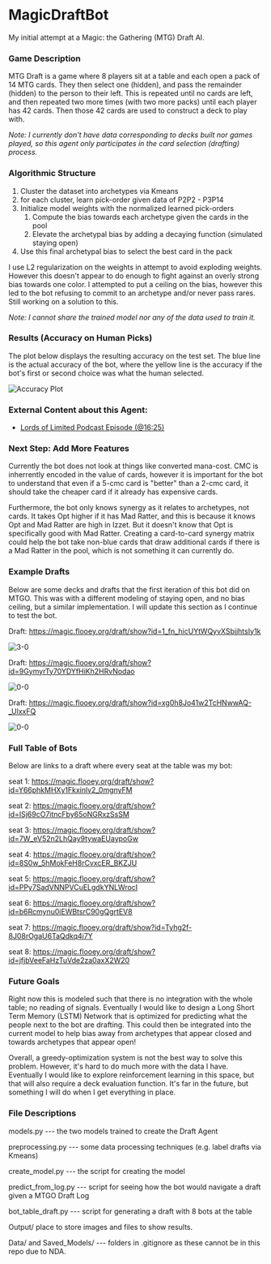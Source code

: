 # MagicDraftBot

My initial attempt at a Magic: the Gathering (MTG) Draft AI. 

### Game Description

MTG Draft is a game where 8 players sit at a table and each open a pack of 14 MTG cards. They then select one (hidden), and pass the remainder (hidden) to the person to their left. This is repeated until no cards are left, and then repeated two more times (with two more packs) until each player has 42 cards. Then those 42 cards are used to construct a deck to play with. 

*Note: I currently don't have data corresponding to decks built nor games played, so this agent only participates in the card selection (drafting) process.*

### Algorithmic Structure

1. Cluster the dataset into archetypes via Kmeans
1. for each cluster, learn pick-order given data of P2P2 - P3P14
1. Initialize model weights with the normalized learned pick-orders
    1. Compute the bias towards each archetype given the cards in the pool
    1. Elevate the archetypal bias by adding a decaying function (simulated staying open)
1. Use this final archetypal bias to select the best card in the pack

I use L2 regularization on the weights in attempt to avoid exploding weights. However this doesn't appear to do enough to fight against an overly strong bias towards one color. I attempted to put a ceiling on the bias, however this led to the bot refusing to commit to an archetype and/or never pass rares. Still working on a solution to this. 

*Note: I cannot share the trained model nor any of the data used to train it.*

### Results (Accuracy on Human Picks)

The plot below displays the resulting accuracy on the test set. The blue line is the actual accuracy of the bot, where the yellow line is the accuracy if the bot's first or second choice was what the human selected.

![Accuracy Plot](https://raw.githubusercontent.com/RyanSaxe/MagicDraftBot/master/Output/Images/top2_accuracy_curve.png)

### External Content about this Agent:

* [Lords of Limited Podcast Episode (@16:25)](https://lordsoflimited.libsyn.com/lords-of-limited-129-bot-design-with-ryan-saxe)

### Next Step: Add More Features

Currently the bot does not look at things like converted mana-cost. CMC is inherrently encoded in the value of cards, however it is important for the bot to understand that even if a 5-cmc card is "better" than a 2-cmc card, it should take the cheaper card if it already has expensive cards.

Furthermore, the bot only knows synergy as it relates to archetypes, not cards. It takes Opt higher if it has Mad Ratter, and this is because it knows Opt and Mad Ratter are high in Izzet. But it doesn't know that Opt is specifically good with Mad Ratter. Creating a card-to-card synergy matrix could help the bot take non-blue cards that draw additional cards if there is a Mad Ratter in the pool, which is not something it can currently do.

### Example Drafts

Below are some decks and drafts that the first iteration of this bot did on MTGO. This was with a different modeling of staying open, and no bias ceiling, but a similar implementation. I will update this section as I continue to test the bot.

Draft: https://magic.flooey.org/draft/show?id=1_fn_hicUYtWQyvXSbjjhtsIy1k

![3-0](https://pbs.twimg.com/media/ELFSpb4XkAAYCrb?format=jpg&name=small)

Draft: https://magic.flooey.org/draft/show?id=9GymyrTy70YDYfHiKh2HRvNodao

![0-0](https://pbs.twimg.com/media/ELFUnzvWkAEFtGn?format=jpg&name=small)

Draft: https://magic.flooey.org/draft/show?id=xg0h8Jo41w2TcHNwwAQ-_UlxxFQ

![0-0](https://pbs.twimg.com/media/ELT3FbHW4AA3V9z?format=jpg&name=small)

### Full Table of Bots

Below are links to a draft where every seat at the table was my bot:

seat 1: https://magic.flooey.org/draft/show?id=Y66phkMHXy1Fkxinlv2_0mgnyFM

seat 2: https://magic.flooey.org/draft/show?id=ISj69cO7itncFby65oNGRxzSsSM

seat 3: https://magic.flooey.org/draft/show?id=7W_eV52n2LhQay9tywaEUaypoGw

seat 4: https://magic.flooey.org/draft/show?id=8S0w_5hMokFeH8rCvxcER_BKZJU

seat 5: https://magic.flooey.org/draft/show?id=PPy7SadVNNPVCuELgdkYNLWrocI

seat 6: https://magic.flooey.org/draft/show?id=b6Rcmynu0iEWBtsrC90gQgrtEV8

seat 7: https://magic.flooey.org/draft/show?id=Tyhg2f-8J08rOgaU6TaQdkq4i7Y

seat 8: https://magic.flooey.org/draft/show?id=jfjbVeeFaHzTuVde2za0axX2W20

### Future Goals

Right now this is modeled such that there is no integration with the whole table; no reading of signals. Eventually I would like to design a Long Short Term Memory (LSTM) Network that is optimized for predicting what the people next to the bot are drafting. This could then be integrated into the current model to help bias away from archetypes that appear closed and towards archetypes that appear open!

Overall, a greedy-optimization system is not the best way to solve this problem. However, it's hard to do much more with the data I have. Eventually I would like to explore reinforcement learning in this space, but that will also require a deck evaluation function. It's far in the future, but something I will do when I get everything in place.

### File Descriptions

models.py --- the two models trained to create the Draft Agent

preprocessing.py --- some data processing techniques (e.g. label drafts via Kmeans)

create_model.py --- the script for creating the model

predict_from_log.py --- script for seeing how the bot would navigate a draft given a MTGO Draft Log

bot_table_draft.py --- script for generating a draft with 8 bots at the table

Output/ place to store images and files to show results. 

Data/ and Saved_Models/ --- folders in .gitignore as these cannot be in this repo due to NDA.
